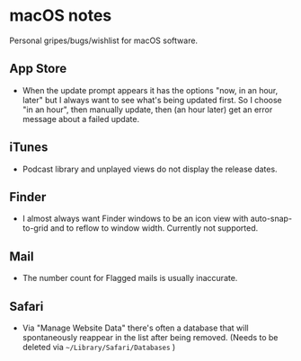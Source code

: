 # macOS notes

Personal gripes/bugs/wishlist for macOS software.

## App Store

* When the update prompt appears it has the options "now, in an hour, later" but I always want to see what's being updated first. So I choose "in an hour", then manually update, then (an hour later) get an error message about a failed update.

## iTunes

* Podcast library and unplayed views do not display the release dates.

## Finder

* I almost always want Finder windows to be an icon view with auto-snap-to-grid and to reflow to window width. Currently not supported.

## Mail

* The number count for Flagged mails is usually inaccurate.

## Safari

* Via "Manage Website Data" there's often a database that will spontaneously reappear in the list after being removed. (Needs to be deleted via `~/Library/Safari/Databases` )
